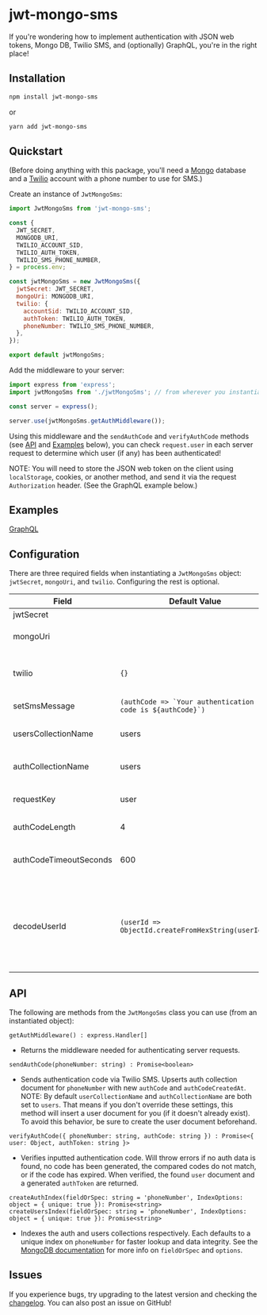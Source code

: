 # jwt-mongo-sms

If you're wondering how to implement authentication with JSON web tokens, Mongo DB, Twilio SMS, and (optionally) GraphQL, you're in the right place!

## Installation

```sh
npm install jwt-mongo-sms
```

or

```sh
yarn add jwt-mongo-sms
```

## Quickstart

(Before doing anything with this package, you'll need a [Mongo](https://www.mongodb.com/) database and a [Twilio](https://www.twilio.com/) account with a phone number to use for SMS.)

Create an instance of `JwtMongoSms`:
```javascript
import JwtMongoSms from 'jwt-mongo-sms';

const {
  JWT_SECRET,
  MONGODB_URI,
  TWILIO_ACCOUNT_SID,
  TWILIO_AUTH_TOKEN,
  TWILIO_SMS_PHONE_NUMBER,
} = process.env;

const jwtMongoSms = new JwtMongoSms({
  jwtSecret: JWT_SECRET,
  mongoUri: MONGODB_URI,
  twilio: {
    accountSid: TWILIO_ACCOUNT_SID,
    authToken: TWILIO_AUTH_TOKEN,
    phoneNumber: TWILIO_SMS_PHONE_NUMBER,
  },
});

export default jwtMongoSms;
```

Add the middleware to your server:
```javascript
import express from 'express';
import jwtMongoSms from './jwtMongoSms'; // from wherever you instantiated JwtMongoSms

const server = express();

server.use(jwtMongoSms.getAuthMiddleware());
```

Using this middleware and the `sendAuthCode` and `verifyAuthCode` methods (see [API](#api) and [Examples](#examples) below), you can check `request.user` in each server request to determine which user (if any) has been authenticated!

NOTE: You will need to store the JSON web token on the client using `localStorage`, cookies, or another method, and send it via the request `Authorization` header. (See the GraphQL example below.)

## Examples

[GraphQL](docs/graphql.md)

## Configuration

There are three required fields when instantiating a `JwtMongoSms` object: `jwtSecret`, `mongoUri`, and `twilio`. Configuring the rest is optional.

Field|Default Value|Description
---|---|---
jwtSecret||JSON web token [secret](https://jwt.io/introduction/)
mongoUri||[Mongo](https://www.mongodb.com/) URI (e.g., `mongodb://localhost/my-db`)
twilio|`{}`|[Twilio](https://www.twilio.com/) credentials (`accountSid`, `authToken`) and `phoneNumber` used to send SMS text
setSmsMessage|```(authCode => `Your authentication code is ${authCode}`)```|Used to set the message for SMS authentication
usersCollectionName|users|Name of the Mongo collection used to store user data
authCollectionName|users|Name of the Mongo collection used to store auth data
requestKey|user|Key your authenticated user will be assigned to on each server `request`
authCodeLength|4|Length of authentication code
authCodeTimeoutSeconds|600|Number of seconds it takes for a authentication code to expire
decodeUserId|```(userId => ObjectId.createFromHexString(userId))```|Determines the format of `_id` for the auth middleware user query. If your user ids are stored as strings instead of ObjectIds (e.g., Meteor), you should replace this with `(userId) => userId)`

## API

The following are methods from the `JwtMongoSms` class you can use (from an instantiated object):

```
getAuthMiddleware() : express.Handler[]
```

* Returns the middleware needed for authenticating server requests.

```
sendAuthCode(phoneNumber: string) : Promise<boolean>
```

* Sends authentication code via Twilio SMS. Upserts auth collection document for `phoneNumber` with new `authCode` and `authCodeCreatedAt`. NOTE: By default `userCollectionName` and `authCollectionName` are both set to `users`. That means if you don't override these settings, this method will insert a user document for you (if it doesn't already exist). To avoid this behavior, be sure to create the user document beforehand.

```
verifyAuthCode({ phoneNumber: string, authCode: string }) : Promise<{ user: Object, authToken: string }>
```

* Verifies inputted authentication code. Will throw errors if no auth data is found, no code has been generated, the compared codes do not match, or if the code has expired. When verified, the found `user` document and a generated `authToken` are returned.

```
createAuthIndex(fieldOrSpec: string = 'phoneNumber', IndexOptions: object = { unique: true }): Promise<string>
createUsersIndex(fieldOrSpec: string = 'phoneNumber', IndexOptions: object = { unique: true }): Promise<string>
```

* Indexes the auth and users collections respectively. Each defaults to a unique index on `phoneNumber` for faster lookup and data integrity. See the [MongoDB documentation](http://mongodb.github.io/node-mongodb-native/2.1/api/Collection.html#createIndex) for more info on `fieldOrSpec` and `options`.

## Issues

If you experience bugs, try upgrading to the latest version and checking the [changelog](CHANGELOG.md). You can also post an issue on GitHub!
